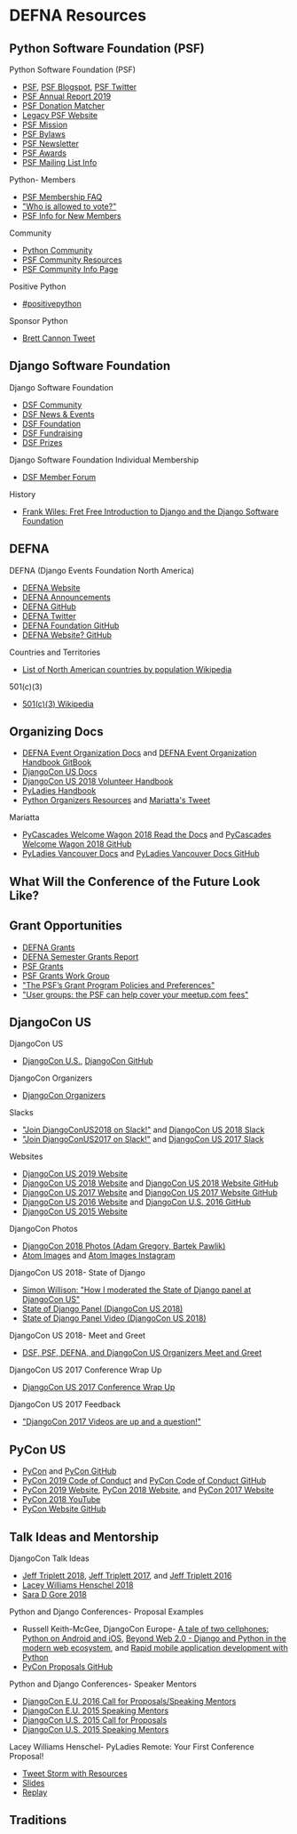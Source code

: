 # DEFNA Resources

<!--
Heather- DjangoCon US
https://www.facebook.com/heather.marie.5686/posts/10161966629050573

Inclusion Riders
https://twitter.com/aidanfeldman/status/1204579466896384001
https://afeld.me/rider
https://github.com/joshsimmons/inclusion-rider | joshsimmons/inclusion-rider: An as-yet UNTESTED sample speaker's rider to share with event organizers.
https://twitter.com/joshsimmons/status/1204588565537050629

PyCon
https://twitter.com/pycon/status/1205573168846557184
https://twitter.com/_sagesharp_/status/1202616094327881734

https://www.python.org/psf/get-involved/ | 👋 Hey PyColorado! | Python Software Foundation
https://discuss.python.org/c/python-software-foundation/pypi-q4-rfi | Latest Python Software Foundation/PyPI Q4 RFI topics - Discussions on Python.org
https://www.python.org/jobs/
http://pythoncalendar.com/ | Python Events

https://github.com/andrewgodwin/grorg | GitHub - andrewgodwin/grorg
https://gitlab.com/bigapplepy/yak-bak/ | Big Apple Py / yak-bak · GitLab

PyLadies
https://github.com/pyladies/pyladies-bot
https://twitter.com/gvanrossum/status/1233895366078021633 | Guido van Rossum on Twitter: "I ❤️ @PyLadies! Thank you all so much for making Python's community more diverse (and not just qua gender!). I fancy myself a feminist and an ally but you do the hard work and make it stick. Way to go #pyladies https://t.co/uss1EhdR9W" / Twitter
https://slackin.pyladies.com/ | Join PyLadies on Slack!

https://tinyletter.com/northbaypython/letters/2019-videos-available-and-the-future-of-north-bay-python | 2019 videos available, and the future of North Bay Python
https://gist.github.com/chrisjrn/51f0e8d2c00a343df37704372e98057a | North Bay Python -- Kincade Fire Update Oct 28

DjangoCon Africa
https://www.djangoproject.com/weblog/2019/nov/18/introducing-djangocon-africa/

procida python and pycons across africa

PyCon Africa
https://twitter.com/PyconTanzania/status/1193192798780100610 | PyCon Tanzania on Twitter: "Happening soon this December 2019... #pycontz2019 @pyconafrica @PyconTanzania @PyNBO @pythontz @py_zim @pyconza @pycon_zim @PyConNA https://t.co/pMRYuHyLjN" / Twitter
https://realpython.com/pycon-africa-2019-recap/ | PyCon Africa 2019 (Recap) – Real Python
http://lorenamesa.com/akwaaba-a-pan-african-python-conference-and-the-year-of-return.html | Akwaaba! A Pan-African Python Conference and The Year of Return
https://twitter.com/loooorenanicole/status/1160498140790829057 | Loooorena 🐯 "La Tigresa" 🐯 Mesa @ #PyConAfrica on Twitter: "Wow what a beautiful collection. Humbled to be in the presence of this amazing crew. 💖 https://t.co/539HM70OXw" / Twitter

https://www.europython-society.org/post/188741002380/europython-2020-venue-and-location-selected | EuroPython Society — EuroPython 2020: Venue and location selected

Conference Organizing
https://twitter.com/jonafato/status/1190707241768378368 | Jon Banafato on Twitter: "Update: everyone that told me about their availability should have gotten a calendar invite for Wednesday, November 6th at 9:00PM EST. If you'd like to join, let me know, and we'll also work on scheduling more of these soon." / Twitter
https://twitter.com/webology/status/1186835913890041856 | 🎃 Jeff O'Lantern 🎃 on Twitter: "@jonafato I have been debating some type of weekly or bi-weekly type of thing too. I am happy to join in from time-to-time or plan. Whatever you are up for." / Twitter
https://twitter.com/KelvinOyanna/status/1160207755443146752 | Kelvin Oyanna on Twitter: "Very useful &amp; exhaustive information shared by @evildmp today on how to organize &amp; manage Python community Conferences. The idea of localizing Code of Conduct is spot on! Thank you @evildmp for the inspiration. #PyConAfrica19 @pyconafrica https://t.co/QIHb5se2xA" / Twitter
https://mike.pirnat.com/2019/08/04/inside-the-pyohio-program-process/ | Mike Pirnat: Inside the PyOhio Program Process

https://twitter.com/jonafato/status/1130556611318157313 | Jon Banafato on Twitter: "Just in case you're wondering what keeps me up at night. It's pretty late in the game before we know we have enough talks for a full schedules. If you're running a CFP, refer to graphs like this when you need reassurance that it'll all work out.… https://t.co/3K504Yr8Oq"
https://twitter.com/PyOhio/status/996605491051683841 | PyOhio on Twitter: "With the number of just-in-time proposals you'd think we're running a PyPy conference 😂 🐍… "

Jeff
https://twitter.com/i/web/status/1156629486168956929 | Django Chat Podcast on Twitter: "Episode 24 - Testing with Jeff Triplett (@webology) is now live! Jeff is a consultant at REVSYS, Director of the PSF, and President of DEFNA. We discuss testing Django applications, community, conferences, parenting, and more. https://t.co/obnwcPXcGc" / Twitter
https://twitter.com/webology/status/1188930811451596801 | 🍂 Jeff Triplett 🍂 on Twitter: "👋 Dear friends who ask me to review/give feedback on your slides/presentations: 1️⃣ I am happy to. I get asked quite a bit and I watch quite a bit. 2️⃣ consider using https://t.co/0dfnYYFBFP or https://t.co/F9DOQ5jgOz to save yourself a ton of time and formatting issues." / Twitter

http://kojoidrissa.com/conferences/community/pycon%20africa/noramgt/2019/08/11/post_conference_depression.html | A Beginner’s Guide to Post Conference Depression | Kojo Idrissa ONLINE

http://www.openstenoproject.org/ | Home | Open Steno Project

https://www.amazon.com/Zoom-H1n-Handy-Recorder-Model/dp/B078PTM82R
-->

## Python Software Foundation (PSF)

Python Software Foundation (PSF)
* [PSF](https://www.python.org/psf), [PSF Blogspot](http://pyfound.blogspot.com), [PSF Twitter](https://twitter.com/ThePSF)
* [PSF Annual Report 2019](https://www.python.org/psf/annual-report/2019)
* [PSF Donation Matcher](https://matcher.pyfound.org)
* [Legacy PSF Website](http://legacy.python.org)
* [PSF Mission](https://www.python.org/psf/mission)
* [PSF Bylaws](https://www.python.org/psf/bylaws)
* [PSF Newsletter](https://www.python.org/psf/newsletter)
* [PSF Awards](https://www.python.org/community/awards/psf-awards/)
* [PSF Mailing List Info](https://mail.python.org/mailman/listinfo)

Python- Members
* [PSF Membership FAQ](https://www.python.org/psf/membership)
* ["Who is allowed to vote?"](https://www.python.org/psf/membership/#who-is-allowed-to-vote)
* [PSF Info for New Members](https://wiki.python.org/psf/Info%20for%20new%20PSF%20members)

Community
* [Python Community](https://www.python.org/community)
* [PSF Community Resources](https://github.com/python/psf-community-resources)
* [PSF Community Info Page](https://mail.python.org/mailman/listinfo/psf-community)

Positive Python
* [#positivepython](http://www.positivepython.org/twitter.html)

Sponsor Python
* [Brett Cannon Tweet](https://twitter.com/brettsky/status/1141114303736475648)

<!--
The Python Software Foundation- has updated its Code of Conduct
https://twitter.com/chrisjrn/status/1176553315888295936

https://twitter.com/ewa_jodlowska/status/1143609630528081921 | Ewa Jodlowska on Twitter: "Thank you @Podcast__init__ for letting me promote the PSF & how I've grown right along with it! I discuss history, operations, future PSF projects, challenges with fundraising & other resources, & how we can all continue to grow to be a healthy and strong community. Check it out!… https://t.co/7NtTWmKDZT"

https://twitter.com/ThePSF/lists | Python Software (@ThePSF) | Twitter

http://pyfound.blogspot.com/2019/07/the-python-software-foundation-is.html | Python Software Foundation News: The Python Software Foundation is looking for bloggers!

http://pyfound.blogspot.com/2018/01/2017-year-in-review.html | Python Software Foundation News: 2017: A year in review
-->

## Django Software Foundation

Django Software Foundation
* [DSF Community](https://www.djangoproject.com/community)
* [DSF News & Events](https://www.djangoproject.com/weblog)
* [DSF Foundation](https://www.djangoproject.com/foundation)
* [DSF Fundraising](https://www.djangoproject.com/fundraising)
* [DSF Prizes](https://www.djangoproject.com/foundation/prizes)

Django Software Foundation Individual Membership
* [DSF Member Forum](https://groups.google.com/forum/#!forum/dsf-members)

History
* [Frank Wiles: Fret Free Introduction to Django and the Django Software Foundation](https://www.revsys.com/tidbits/fret-free-introduction-to-django-and-the-django-software-foundation/)

## DEFNA

DEFNA (Django Events Foundation North America)
* [DEFNA Website](https://www.defna.org)
* [DEFNA Announcements](https://www.defna.org/announcements)
* [DEFNA GitHub](https://github.com/DEFNA)
* [DEFNA Twitter](https://twitter.com/defnado)
* [DEFNA Foundation GitHub](https://github.com/DEFNA/foundation)
* [DEFNA Website? GitHub](https://github.com/DEFNA/defna.org)

Countries and Territories
* [List of North American countries by population Wikipedia](https://en.wikipedia.org/wiki/List_of_North_American_countries_by_population)

501(c)(3)
* [501(c)(3) Wikipedia](https://en.wikipedia.org/wiki/501(c)(3)_organization)

## Organizing Docs

* [DEFNA Event Organization Docs](https://github.com/DEFNA/event-organization-docs) and [DEFNA Event Organization Handbook GitBook](https://defna.gitbook.io/handbook)
* [DjangoCon US Docs](https://github.com/djangocon/djangocon-us-docs)
* [DjangoCon US 2018 Volunteer Handbook](https://docs.google.com/document/d/1mZWwrpJYU5ZsZ_Mv6AIzop-eLsA7_rxejvwamDnZSkE/edit#heading=h.6b8gpd4m6ji8)
* [PyLadies Handbook](http://kit.pyladies.com/en/stable)
* [Python Organizers Resources](https://github.com/python-organizers/resources) and [Mariatta's Tweet](https://twitter.com/mariatta/status/1070094847946588160)

Mariatta
* [PyCascades Welcome Wagon 2018 Read the Docs](http://pycascades-welcome-wagon.readthedocs.io) and [PyCascades Welcome Wagon 2018 GitHub](https://github.com/pycascades/welcome-wagon-2018)
* [PyLadies Vancouver Docs](http://pyladies-vancouver-online.readthedocs.io/en/latest) and [PyLadies Vancouver Docs GitHub](https://github.com/pyladies-vancouver/pyladies-vancouver)

<!--
Preparing for a talk

https://medium.com/@nnja/the-ultimate-guide-to-memorable-tech-talks-e7c350778d4b | The Ultimate Guide To Memorable Tech Talks – Nina Zakharenko – Medium
https://twitter.com/nnja/status/1096609124559642626 | 𝙽𝚒𝚗𝚊 𝚉𝚊𝚔𝚑𝚊𝚛𝚎𝚗𝚔𝚘 💖🐍 on Twitter: "2: Choosing a Topic Takeaways: - Everyone, including you, has something interesting to say. Use everyday inspiration to pick a topic. - Choose a topic that you’re passionate about. Your enthusiasm will show. - Keep up to date on open Calls For Proposals https://t.co/nunhr0Nqu7"
https://twitter.com/WillingCarol/status/1100575073189093376 | Carol Willing on Twitter: "I've read thousands of talk proposals and @nnja consistently writes excellent proposals. Whether you are an experienced speaker or just starting, this series of posts is wonderful. Thanks Nina for taking the time to put together.… https://t.co/tiHv4eApKz"

https://overreacted.io/preparing-for-tech-talk-part-1-motivation/ | Preparing for a Tech Talk, Part 1: Motivation - Overreacted

https://www.python.org/community/workshops
https://wiki.python.org/moin/LocalUserGroups
https://mail.python.org/mailman/listinfo/group-organizers
https://github.com/python/community-starter-kit
https://wiki.python.org/moin/StartingYourUsersGroup

https://python-conferences.slack.com/messages/@slackbot/
https://python-confs-slack-invites.herokuapp.com/invite

https://github.com/DEFNA/foundation/blob/master/onboarding.md
https://github.com/djangocon/djangocon-us-docs/blob/master/howtos/new-team-member.md

DEFNA Videos
https://www.youtube.com/watch?v=Nzi1zKtHv1Q&feature=youtu.be | [DEFNA] Anna Ossowski's Interview - YouTube

DSF Guidance
https://www.djangoproject.com/foundation/conferences/ | So you want to hold a Django conference? | Django

https://github.com/pythonph/pycon-organizer-manual | pythonph/pycon-organizer-manual: RTD for organizing the yearly Python Conference in the Philippines
https://github.com/lorenanicole/pycon_organizers_manual | lorenanicole/pycon_organizers_manual
https://github.com/evildmp/conference-handbook | evildmp/conference-handbook: Handbook for open-source software community conference organisers

https://pydata.org/organize-a-pydata-event/ | Organize a PyData Event - PyData
https://discover-cookbook.numfocus.org/ | DISCOVER Cookbook · Diverse & Inclusive Spaces and Conferences

Keynote form, feedback forms (organizer and attendees)

https://pycon.blogspot.com/2018/04/how-why-cities-and-dates-are-selected.html | How & why cities and dates are selected for Pycon
https://blog.europython.eu/post/180894451327/europython-2019-venue-and-location-selected | EuroPython Blog — EuroPython 2019: Venue and location selected

https://mariatta.ca/pycascades-countdown/ | PyCascades Countdown
https://github.com/ndenny/welcome-wagon-2019 | ndenny/welcome-wagon-2019: Welcome Wagon for PyCascades Seattle 2019
http://pyfound.blogspot.com/2019/02/the-north-star-of-pycascades-core.html | Python Software Foundation News: The North Star of PyCascades, core Python developer Mariatta Wijaya, receives the 2018 Q3 Community Service Award

Symposion
https://pydata-conference-management.readthedocs.io/en/latest/
https://pyconuk-2016-internaldocs.readthedocs.io/en/latest/ | PyCon UK 2016 Internaldocs — PyCon UK 2016 Internaldocs 2016 documentation
https://gist.github.com/joshsimmons/433513c7b3a249031281d99f7df9943a
-->

## What Will the Conference of the Future Look Like?

<!--
https://twitter.com/kennethreitz/status/1118654080522625024 | Kenneth ☤ Reitz on Twitter: "yay pycon remote will be happening \o/… "
https://docs.google.com/forms/d/1vqir0ZMgIDRz7qRkxupFm6H4UbjwEbfcP147WIJ03NQ/viewform?edit_requested=true | PyCon, Remote Edition

https://blog.jupyter.org/the-future-of-jupytercon-2019-and-beyond-9e3002faaf48 | The Future of JupyterCon, 2019 and Beyond – Jupyter Blog

https://twitter.com/webology/status/1072903484771655680 | Jeff Triplett on Twitter: "All that aside, local events are the key. I'd love to see a better remote experience too which we have yet to figure out or pull off. I'd like to see a virtual conference pulled off with speakers talking remotely but that has major logistical issues too.… https://t.co/tI69RYgsDV"
-->

## Grant Opportunities

* [DEFNA Grants](https://www.defna.org/grants)
* [DEFNA Semester Grants Report](https://www.defna.org/announcements/2018/9/6/semester-grants-report)
* [PSF Grants](https://www.python.org/psf/grants)
* [PSF Grants Work Group](https://www.python.org/psf/committees/#grants-work-group)
* ["The PSF’s Grant Program Policies and Preferences"](http://pyfound.blogspot.com/2017/12/the-psfs-grant-program-policies-and.html)
* ["User groups: the PSF can help cover your meetup.com fees"](http://pyfound.blogspot.com/2012/03/user-groups-psf-can-help-cover-your.html)

<!--
https://wiki.python.org/moin/FiscalSponsorship | FiscalSponsorship - Python Wiki
-->

## DjangoCon US

DjangoCon US
* [DjangoCon U.S.](http://www.djangocon.us), [DjangoCon GitHub](https://github.com/djangocon)

DjangoCon Organizers
* [DjangoCon Organizers](https://groups.google.com/forum/#!forum/djangocon-organizers)

Slacks
* ["Join DjangoConUS2018 on Slack!"](https://djangoconus2018.herokuapp.com) and [DjangoCon US 2018 Slack](https://djangoconus2018.slack.com)
* ["Join DjangoConUS2017 on Slack!"](http://djangoconus2017.herokuapp.com) and [DjangoCon US 2017 Slack](https://djangoconus2017.slack.com)

<!--
https://djangoconus.slack.com
https://github.com/avinassh/slackipy | avinassh/slackipy: Automate user invites to your Slack channel!

DjangoCon US 2017 Closing Remarks
https://speakerdeck.com/williln/djangocon-us-2017-closing-remarks | DjangoCon US 2017 Closing Remarks // Speaker Deck
-->

Websites
* [DjangoCon US 2019 Website](https://2019.djangocon.us)
* [DjangoCon US 2018 Website](https://2018.djangocon.us) and [DjangoCon US 2018 Website GitHub](https://github.com/djangocon/2018.djangocon.us)
* [DjangoCon US 2017 Website](https://2017.djangocon.us) and [DjangoCon US 2017 Website GitHub](https://github.com/djangocon/2017.djangocon.us)
* [DjangoCon US 2016 Website](https://2016.djangocon.us) and [DjangoCon U.S. 2016 GitHub](https://github.com/djangocon/2016.djangocon.us)
* [DjangoCon US 2015 Website](https://2015.djangocon.us)

<!--
* [DjangoCon Website Archive GitHub](https://github.com/djangocon/djangocon-backups)
https://github.com/djangocon/2016.djangocon.us-archived
-->

DjangoCon Photos
* [DjangoCon 2018 Photos (Adam Gregory, Bartek Pawlik)](https://www.flickr.com/photos/144080672@N05)
* [Atom Images](https://atom509.wordpress.com/about) and [Atom Images Instagram](https://www.instagram.com/atomimages)

DjangoCon US 2018- State of Django
* [Simon Willison: "How I moderated the State of Django panel at DjangoCon US"](https://simonwillison.net/2018/Oct/22/moderating-the-state-of-django)
* [State of Django Panel (DjangoCon US 2018)](https://2018.djangocon.us/talk/state-of-django-panel)
* [State of Django Panel Video (DjangoCon US 2018)](https://www.youtube.com/watch?v=TrAFQW7Wza0&t=356s)

DjangoCon US 2018- Meet and Greet
* [DSF, PSF, DEFNA, and DjangoCon US Organizers Meet and Greet](https://2018.djangocon.us/meet-and-greet)

DjangoCon US 2017 Conference Wrap Up
* [DjangoCon US 2017 Conference Wrap Up](https://2017.djangocon.us/news/conference-wrap-up)

DjangoCon US 2017 Feedback
* ["DjangoCon 2017 Videos are up and a question!"](https://www.reddit.com/r/django/comments/6yio1q/djangocon_2017_videos_are_up_and_a_question)

<!--
https://twitter.com/jacobian/status/1194030792856539136 | jacobian on Twitter: "@webology @djangocon @helloyupgup ooh, I love this." / Twitter
https://2019.djangocon.us/news/Conference-Wrap-Up/ | 2019 Conference Wrap Up | DjangoCon US

https://bartpawlik.format.com/ | Overview - Bartosz's Portfolio

https://www.youtube.com/playlist?list=PL2NFhrDSOxgXXUMIGOs8lNe2B-f4pXOX- | DjangoCon US 2019 - YouTube
https://www.youtube.com/channel/UC0yY6a79pPY9J0ShIHRf6yw/videos | DjangoCon US - YouTube
https://www.flickr.com/photos/djangocon/galleries | DjangoCon’s galleries | Flickr

https://2019.pycon-au.org/news/deep-dive-talks/

Blog posts
http://anna-oz.tumblr.com/post/171736615240/san-diego-my-favorites | Anna's blog | San Diego - My Favorites
https://www.caktusgroup.com/blog/2018/10/25/djangocon-2018-recap | DjangoCon 2018 Recap | Caktus Group
https://www.caktusgroup.com/blog/2018/09/20/speakers-djangocon | Diverse Speaker Line-up for DjangoCon is Sharp | Caktus Group
https://www.caktusgroup.com/blog/2017/08/23/djangocon-2017-recap
https://www.caktusgroup.com/blog/2016/07/14/caktus-djangocon-2016-talks-have-us-talking
https://www.vinta.com.br/blog/2017/going-to-technical-events-is-awesome-djangocon-experience/ | Going to Technical Events is Awesome: A DjangoCon Experience – Vinta Software
https://rmcomplexity.com/article/2018/08/04/first-few-tech-or-python-conferences.html | First (Few) Tech (or Python) Conference(s) | Remove Complexity

DjangoCon YouTube
https://www.youtube.com/channel/UC0yY6a79pPY9J0ShIHRf6yw

https://www.flickr.com/photos/143615719@N06/sets/72157706513358554/ | #cookieselfie | Flickr

Py Event Photos, including NSFW
https://www.flickr.com/photos/kennethreitz/albums
https://www.flickr.com/photos/kennethreitz | Kenneth Reitz | Flickr
-->

## PyCon US

* [PyCon](http://www.pycon.org) and [PyCon GitHub](https://github.com/PyCon)
* [PyCon 2019 Code of Conduct](https://us.pycon.org/2019/about/code-of-conduct/) and [PyCon Code of Conduct GitHub](https://github.com/python/pycon-code-of-conduct)
* [PyCon 2019 Website](https://us.pycon.org/2019), [PyCon 2018 Website](https://us.pycon.org/2018), and [PyCon 2017 Website](https://us.pycon.org/2017)
* [PyCon 2018 YouTube](https://www.youtube.com/channel/UCsX05-2sVSH7Nx3zuk3NYuQ/videos)
* [PyCon Website GitHub](https://github.com/PyCon/pycon)

<!--
* [PyCon Read the Docs](https://pycon.readthedocs.org/en/latest)

https://us.pycon.org/2020/
https://mailchi.mp/4799450df928/pycon-news
https://pycon.blogspot.com/2019/09/call-for-proposals-for-pycon-2020-is.html

https://www.youtube.com/watch?v=iyV1NUaSt0k | (1) Ernest W. Durbin III - Keynote - PyCon 2019 - YouTube

https://twitter.com/pycon | PyCon (@pycon) | Twitter

https://twitter.com/JackieKazil/status/1131018686150656001 | Jackie Kazil on Twitter: "PyCon 2019 welcomed 3393 attendees from 59 countries, a new record! Thanks to our sponsors & donations, we awarded $137,200 in financial aid to 143 attendees. Help us continue our efforts by donating - https://t.co/UiP6hv3H10. #idonatedtothepsf"

https://twitter.com/EWDurbin/status/1097854170961534977 | ernest w. durbin iii on Twitter: "If you could take a moment to share what @pycon has meant to you in the past and what you look forward to in the future, I would sincerely appreciate it: https://t.co/oksVGb8Y2G Please share/retweet, I want to have way too much to read and process <3"

https://twitter.com/chrisjrn/status/1009078036421988355 | Christopher Neugebauer 🇦🇺️‍ on Twitter: "Next year is the 10th Anniversary of the PSF diversity statement. What a long way we've come.… "
https://twitter.com/chrisjrn/status/1111830614850715649 | Christopher Neugebauer 🇦🇺🏳️‍🌈 on Twitter: "Apropos of nothing: @PyCon's "Everyone Pays" policy hasn't existed for several years. The current policy 1) Reduces, and sometimes even waives ticket prices for everyone who needs it 2) Makes the PSF as viable as possible. The returns go to things like our $250k grants program."

PyCon Adafruit
https://blog.adafruit.com/2019/02/23/digi-key-and-adafruit-at-pycon-all-attendees-will-receive-a-circuit-playground-express-digikey-adafruit-pycon-pycon2019/ | Digi-Key and Adafruit at PyCon – All attendees will receive a Circuit Playground Express! @digikey @adafruit @pycon #pycon2019 « Adafruit Industries – Makers, hackers, artists, designers and engineers!
https://github.com/adafruit/circuitpython_kernel | adafruit/circuitpython_kernel: Jupyter kernel to interact with CircuitPython board over USB

Maintainer's Summit
https://twitter.com/JackieKazil/status/1191796784399572993
https://www.papercall.io/pycon-maintainers-summit | PaperCall.io - Pycon 2019 Maintainers Summit

https://twitter.com/pycon/status/1108467001515749377 | PyCon on Twitter: "We have some awesome open source projects in the expo hall - @pyladies, @NumFOCUS, @pybeeware, @djangogirls, @scikit-yb, @amjithr, @indypy, @ps_python, @codeandsupply, @hiddengeniuspro, @plone, @OSMIhelp. Come and talk to them about what they're working on!"

PyCon Newcomers
https://twitter.com/ewa_jodlowska/status/1103778448131219460 | Ewa Jodlowska on Twitter: "I’m in awe of the amount of newcomers we get at @pycon. For 2019, 50% of registrants are first time attendees! Here are some thoughts for those coming to #pycon2019 for the first time:"

PyCon Volunteering
https://us.pycon.org/2019/about/volunteers/ | Volunteering On-Site | PyCon 2019 in Cleveland, Ohio
https://docs.google.com/spreadsheets/d/1-VtA9BqpzWxlcCHPvupdQhggXq-XorMXuHktkBO04SE/edit#gid=15 | PyCon 2019 Volunteering Sign-Ups - Google Sheets
https://www.dropbox.com/s/f8jx41ot17b56cp/Cleveland-Convention-Center-Event-Organizer-Notebook.pdf?dl=0 | Cleveland-Convention-Center-Event-Organizer-Notebook.pdf

PyCon Grants
https://docs.google.com/forms/d/e/1FAIpQLSfVLqLYY8iwXAORroo1KTb0oWa9KKw-ZCzGeoXr8E1cWIJLig/viewform | PyCon 2019 - Alloy Conference Grant Application deadline: March 30, 2019

https://pycon.blogspot.com/2019/02/pycon-2020-2021-location.html | PyCon 2020-2021 Location

https://calendly.com/ewdurbin/office-hours/12-22-2017 | Calendly - Ernest W. Durbin III

https://pycon.blogspot.com/2017/10/introducing-pycon-hatchery-program.html | Introducing the PyCon Hatchery Program

https://www.flickr.com/photos/129877449@N07/sets/72157693710700302/ | PyCon 2018 Posters | Flickr

https://docs.google.com/document/d/1AJronL4fzHj_evRu-SWnlSEP2dOaXG7fa3hrvAKJ6Rs/edit | PyCon Talk Template - Google Docs
https://docs.google.com/document/d/11tpuj7ZcQd9EoGdrgQuLuq0uAI9qSMeWg1d3WqgMWS0/edit | PyCon Tutorial Template - Google Docs

https://twitter.com/pyconcharlas
PyCon Charlas
https://twitter.com/NaomiCeder/status/921564258369986560 | Naomi Ceder on Twitter: "Si alguien quiere ayudarme a organizar (o dar) charlas en español en PyCon US, por favor DM me o envía un email a naomi<at>python dot org"
https://twitter.com/pyconcharlas/status/971460532573175809 | PyCon Charlas on Twitter: "¿No vas a la @pycon y por eso no puedes proponer una #PyConCharla? Necesitamos mentores que ayuden asesorando a los interesados en proponer una charla, si te deseas colaborar escríbenos a pycon.charlas@gmail.com https://t.co/IF5ZbgHolx… https://t.co/VEQgW6F3hR"
-->
  
## Talk Ideas and Mentorship

<!--
* [Talk Proposals by Mariatta](https://talk-talk-talk.readthedocs.io/en/latest) and [Talk Proposals by Mariatta GitHub](https://github.com/Mariatta/talk-talk-talk)

https://code.likeagirl.io/on-conference-proposal-rejections-205f7fead68 | On conference proposal rejections – Code Like A Girl
http://akaptur.com/blog/2014/09/11/rejected-pycon-proposals/ | Rejected PyCon Proposals - Allison Kaptur
-->

DjangoCon Talk Ideas
* [Jeff Triplett 2018](https://jefftriplett.com/2018/djangocon-us-talks-i-d-like-to-see-2018-edition), [Jeff Triplett 2017](https://jefftriplett.com/2017/django-talks-id-like-to-see), and [Jeff Triplett 2016](https://jefftriplett.com/2016/djangocon-us-talks-id-like-to-see)
* [Lacey Williams Henschel 2018](https://www.laceyhenschel.com/blog/2018/4/19/2018-djangocon-us-talks-id-like-to-see)
* [Sara D Gore 2018](https://gist.github.com/SaraDGore/3b998f94681c7f569491fd781dd59d98)

Python and Django Conferences- Proposal Examples
* Russell Keith-McGee, DjangoCon Europe- [A tale of two cellphones: Python on Android and iOS](https://gist.github.com/freakboy3742/973d1e79e6523c7de097), [Beyond Web 2.0 - Django and Python in the modern web ecosystem](https://gist.github.com/freakboy3742/cb4476bc25ff49d4553a), and [Rapid mobile application development with Python](https://gist.github.com/freakboy3742/a594fe79b16b6f3a0d7e)
* [PyCon Proposals GitHub](https://github.com/akaptur/pycon-proposals)

Python and Django Conferences- Speaker Mentors
* [DjangoCon E.U. 2016 Call for Proposals/Speaking Mentors](https://2016.djangocon.eu/cfp)  
* [DjangoCon E.U. 2015 Speaking Mentors](http://2015.djangocon.eu/proposals/speaker-mentors) 
* [DjangoCon U.S. 2015 Call for Proposals](http://2015.djangocon.us/speaking/cfp)
* [DjangoCon U.S. 2015 Speaking Mentors](https://2015.djangocon.us/speaking/mentors) 

Lacey Williams Henschel- PyLadies Remote: Your First Conference Proposal!
* [Tweet Storm with Resources](https://twitter.com/laceynwilliams/status/693514103931801600)
* [Slides](https://docs.google.com/presentation/d/1vgYS-STJl9epz7_RiRGSKnnf4vYi4rtaF3zbJc8S1yA/pub?start=false&loop=false&delayms=3000&slide=id.p)
* [Replay](https://www.youtube.com/watch?v=OAQAXVU1jIo)

## Traditions

<!--
https://twitter.com/OGClubAustin
https://www.olivegarden.com/home
http://firstwefeast.com/eat/2014/10/how-to-do-a-tim-tam-slam
https://medium.com/@mxsash/the-deepest-secret-of-the-secret-society-of-the-stroopwafel-9d7cfca26c05 | The deepest secret of the Secret Society of the Stroopwafel
https://twitter.com/mxsash/status/1000387993012768768 | Sasha 🐿🦄🏳️‍🌈 on Twitter: "If you saw me at @DjangoConEurope with a little bag and a strange stamp, asking questions like “stroopwafel?” or “want to join the secret society?”, here’s what it’s all about: The deepest secret of the Secret Society of the Stroopwafel: https://t.co/SnKWM92OHa #djangocon"
https://twitter.com/stroopwafelsoc | Scrt Stroopwafel soc (@stroopwafelsoc) | Twitter
-->
